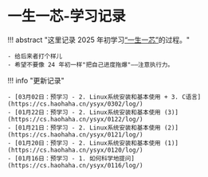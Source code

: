 # 一生一芯-学习记录

!!! abstract "这里记录 2025 年初学习[“一生一芯”](https://ysyx.oscc.cc/)的过程。"

    - 给后来者打个样儿
    - 希望不要像 24 年初一样"把自己进度拖爆"——注意执行力。

!!! info "更新记录"
    
    - [03月02日：预学习 - 2. Linux系统安装和基本使用 + 3. C语言](https://cs.haohaha.cn/ysyx/0302/log/)
    - [01月22日：预学习 - 2. Linux系统安装和基本使用 (3)](https://cs.haohaha.cn/ysyx/0122/log/)
    - [01月21日：预学习 - 2. Linux系统安装和基本使用 (2)](https://cs.haohaha.cn/ysyx/0121/log/)
    - [01月20日：预学习 - 2. Linux系统安装和基本使用 (1)](https://cs.haohaha.cn/ysyx/0120/log/)
    - [01月16日：预学习 - 1. 如何科学地提问](https://cs.haohaha.cn/ysyx/0116/log/)